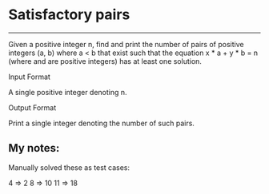 # Satisfactory pairs

---

Given a positive integer n, find and print the number of pairs of positive
integers (a, b) where a < b that exist such that the equation x * a + y * b = n
(where  and  are positive integers) has at least one solution.

Input Format

A single positive integer denoting n.

Output Format

Print a single integer denoting the number of such pairs.

## My notes:

Manually solved these as test cases:

4 => 2
8 => 10
11 => 18
